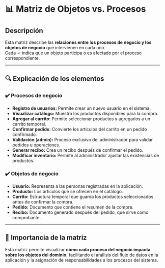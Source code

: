 # 📊 Matriz de Objetos vs. Procesos

## Descripción

Esta matriz describe las **relaciones entre los procesos de negocio y los objetos de negocio** que intervienen en cada uno.  
Cada ✓ indica que un objeto participa o es afectado por el proceso correspondiente.

---

## 🔍 Explicación de los elementos

### ✔️ Procesos de negocio

- **Registro de usuarios:** Permite crear un nuevo usuario en el sistema.
- **Visualizar catálogo:** Muestra los productos disponibles para la compra.
- **Agregar al carrito:** Permite seleccionar productos y agregarlos a un carrito temporal.
- **Confirmar pedido:** Convierte los artículos del carrito en un pedido confirmado.
- **Validación (admin):** Proceso exclusivo del administrador para validar pedidos u operaciones.
- **Generar recibo:** Crea un recibo después de confirmar el pedido.
- **Modificar inventario:** Permite al administrador ajustar las existencias de productos.

### ✔️ Objetos de negocio

- **Usuario:** Representa a las personas registradas en la aplicación.
- **Producto:** Los artículos que se ofrecen en el catálogo.
- **Carrito:** Estructura temporal que guarda los productos seleccionados antes de confirmar la compra.
- **Pedido:** Documento que contiene el resumen de la compra.
- **Recibo:** Documento generado después del pedido, que sirve como comprobante.

---

## 🎯 Importancia de la matriz

Esta matriz permite visualizar **cómo cada proceso del negocio impacta sobre los objetos del dominio**, facilitando el análisis del flujo de datos en la aplicación y la asignación de responsabilidades a los procesos del sistema.
